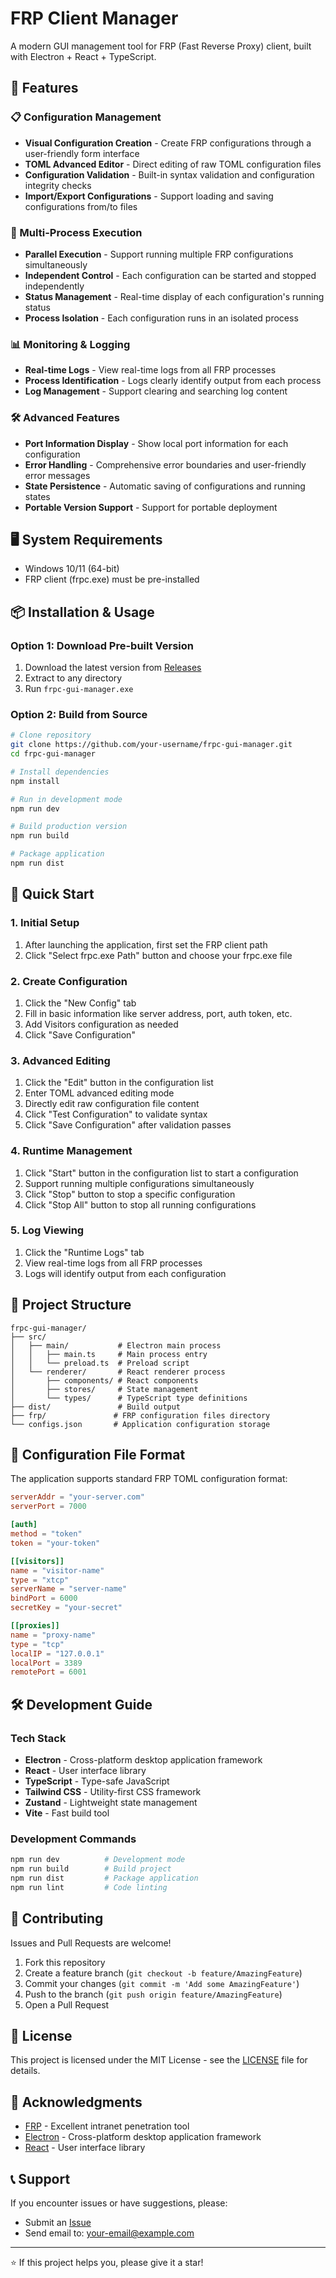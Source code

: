 # FRP Client Manager

A modern GUI management tool for FRP (Fast Reverse Proxy) client, built with Electron + React + TypeScript.

## 🌟 Features

### 📋 Configuration Management
- **Visual Configuration Creation** - Create FRP configurations through a user-friendly form interface
- **TOML Advanced Editor** - Direct editing of raw TOML configuration files
- **Configuration Validation** - Built-in syntax validation and configuration integrity checks
- **Import/Export Configurations** - Support loading and saving configurations from/to files

### 🚀 Multi-Process Execution
- **Parallel Execution** - Support running multiple FRP configurations simultaneously
- **Independent Control** - Each configuration can be started and stopped independently
- **Status Management** - Real-time display of each configuration's running status
- **Process Isolation** - Each configuration runs in an isolated process

### 📊 Monitoring & Logging
- **Real-time Logs** - View real-time logs from all FRP processes
- **Process Identification** - Logs clearly identify output from each process
- **Log Management** - Support clearing and searching log content

### 🛠️ Advanced Features
- **Port Information Display** - Show local port information for each configuration
- **Error Handling** - Comprehensive error boundaries and user-friendly error messages
- **State Persistence** - Automatic saving of configurations and running states
- **Portable Version Support** - Support for portable deployment

## 🖥️ System Requirements

- Windows 10/11 (64-bit)
- FRP client (frpc.exe) must be pre-installed

## 📦 Installation & Usage

### Option 1: Download Pre-built Version
1. Download the latest version from [Releases](https://github.com/your-username/frpc-gui-manager/releases)
2. Extract to any directory
3. Run `frpc-gui-manager.exe`

### Option 2: Build from Source
```bash
# Clone repository
git clone https://github.com/your-username/frpc-gui-manager.git
cd frpc-gui-manager

# Install dependencies
npm install

# Run in development mode
npm run dev

# Build production version
npm run build

# Package application
npm run dist
```

## 🚀 Quick Start

### 1. Initial Setup
1. After launching the application, first set the FRP client path
2. Click "Select frpc.exe Path" button and choose your frpc.exe file

### 2. Create Configuration
1. Click the "New Config" tab
2. Fill in basic information like server address, port, auth token, etc.
3. Add Visitors configuration as needed
4. Click "Save Configuration"

### 3. Advanced Editing
1. Click the "Edit" button in the configuration list
2. Enter TOML advanced editing mode
3. Directly edit raw configuration file content
4. Click "Test Configuration" to validate syntax
5. Click "Save Configuration" after validation passes

### 4. Runtime Management
1. Click "Start" button in the configuration list to start a configuration
2. Support running multiple configurations simultaneously
3. Click "Stop" button to stop a specific configuration
4. Click "Stop All" button to stop all running configurations

### 5. Log Viewing
1. Click the "Runtime Logs" tab
2. View real-time logs from all FRP processes
3. Logs will identify output from each configuration

## 📁 Project Structure

```
frpc-gui-manager/
├── src/
│   ├── main/           # Electron main process
│   │   ├── main.ts     # Main process entry
│   │   └── preload.ts  # Preload script
│   └── renderer/       # React renderer process
│       ├── components/ # React components
│       ├── stores/     # State management
│       └── types/      # TypeScript type definitions
├── dist/               # Build output
├── frp/               # FRP configuration files directory
└── configs.json       # Application configuration storage
```

## 🔧 Configuration File Format

The application supports standard FRP TOML configuration format:

```toml
serverAddr = "your-server.com"
serverPort = 7000

[auth]
method = "token"
token = "your-token"

[[visitors]]
name = "visitor-name"
type = "xtcp"
serverName = "server-name"
bindPort = 6000
secretKey = "your-secret"

[[proxies]]
name = "proxy-name"
type = "tcp"
localIP = "127.0.0.1"
localPort = 3389
remotePort = 6001
```

## 🛠️ Development Guide

### Tech Stack
- **Electron** - Cross-platform desktop application framework
- **React** - User interface library
- **TypeScript** - Type-safe JavaScript
- **Tailwind CSS** - Utility-first CSS framework
- **Zustand** - Lightweight state management
- **Vite** - Fast build tool

### Development Commands
```bash
npm run dev          # Development mode
npm run build        # Build project
npm run dist         # Package application
npm run lint         # Code linting
```

## 🤝 Contributing

Issues and Pull Requests are welcome!

1. Fork this repository
2. Create a feature branch (`git checkout -b feature/AmazingFeature`)
3. Commit your changes (`git commit -m 'Add some AmazingFeature'`)
4. Push to the branch (`git push origin feature/AmazingFeature`)
5. Open a Pull Request

## 📄 License

This project is licensed under the MIT License - see the [LICENSE](LICENSE) file for details.

## 🙏 Acknowledgments

- [FRP](https://github.com/fatedier/frp) - Excellent intranet penetration tool
- [Electron](https://electronjs.org/) - Cross-platform desktop application framework
- [React](https://reactjs.org/) - User interface library

## 📞 Support

If you encounter issues or have suggestions, please:
- Submit an [Issue](https://github.com/your-username/frpc-gui-manager/issues)
- Send email to: your-email@example.com

---

⭐ If this project helps you, please give it a star!
